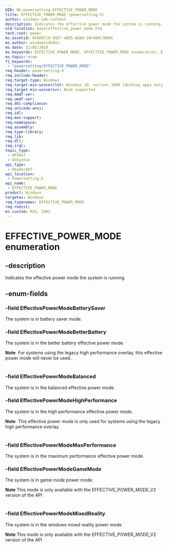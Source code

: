 ```yaml
---
UID: NE:powersetting.EFFECTIVE_POWER_MODE
title: EFFECTIVE_POWER_MODE (powersetting.h)
author: windows-sdk-content
description: Indicates the effective power mode the system is running.
old-location: base\effective_power_mode.htm
tech.root: power
ms.assetid: 8FA09CC0-99E7-4B05-88A0-2AF406C7B60C
ms.author: windowssdkdev
ms.date: 12/05/2018
ms.keywords: EFFECTIVE_POWER_MODE, EFFECTIVE_POWER_MODE enumeration, EffectivePowerModeBalanced, EffectivePowerModeBatterySaver, EffectivePowerModeBetterBattery, EffectivePowerModeHighPerformance, EffectivePowerModeInvalid, EffectivePowerModeMaxPerformance, base.effective_power_mode, powersetting/EFFECTIVE_POWER_MODE, powersetting/EffectivePowerModeBalanced, powersetting/EffectivePowerModeBatterySaver, powersetting/EffectivePowerModeBetterBattery, powersetting/EffectivePowerModeHighPerformance, powersetting/EffectivePowerModeInvalid, powersetting/EffectivePowerModeMaxPerformance
ms.topic: enum
f1_keywords: 
 - "powersetting/EFFECTIVE_POWER_MODE"
req.header: powersetting.h
req.include-header: 
req.target-type: Windows
req.target-min-winverclnt: Windows 10, version 1809 [desktop apps only]
req.target-min-winversvr: None supported
req.kmdf-ver: 
req.umdf-ver: 
req.ddi-compliance: 
req.unicode-ansi: 
req.idl: 
req.max-support: 
req.namespace: 
req.assembly: 
req.type-library: 
req.lib: 
req.dll: 
req.irql: 
topic_type:
 - APIRef
 - kbSyntax
api_type:
 - HeaderDef
api_location:
 - Powersetting.h
api_name:
 - EFFECTIVE_POWER_MODE
product: Windows
targetos: Windows
req.typenames: EFFECTIVE_POWER_MODE
req.redist: 
ms.custom: RS5, 19H1
---
```


# EFFECTIVE_POWER_MODE enumeration


## -description


Indicates the effective power mode the system is running.


## -enum-fields




### -field EffectivePowerModeBatterySaver

The system is in battery saver mode.


### -field EffectivePowerModeBetterBattery

The system is in the better battery effective power mode. 

<div class="alert"><b>Note</b>  For systems using the legacy high performance overlay, this effective power mode will never be used.</div>
<div> </div>

### -field EffectivePowerModeBalanced

The system is in the balanced effective power mode.


### -field EffectivePowerModeHighPerformance

The system is in the high performance effective power mode. 

<div class="alert"><b>Note</b>  This effective power mode is only used for systems using the legacy high performance overlay.</div>
<div> </div>

### -field EffectivePowerModeMaxPerformance

The system is in the maximum performance effective power mode.


### -field EffectivePowerModeGameMode

The system is in game mode power mode. 

<div class="alert"><b>Note</b> This mode is only available with the EFFECTIVE_POWER_MODE_V2 version of the API </div>
<div> </div>

### -field EffectivePowerModeMixedReality

The system is in the windows mixed reality power mode. 

<div class="alert"><b>Note</b> This mode is only available with the EFFECTIVE_POWER_MODE_V2 version of the API </div>
<div> </div>
